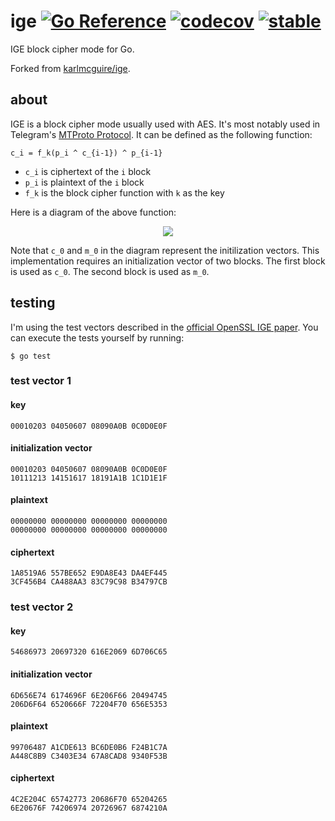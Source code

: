 # ige [![Go Reference](https://img.shields.io/badge/go-pkg-00ADD8)](https://pkg.go.dev/github.com/gotd/ige#section-documentation) [![codecov](https://img.shields.io/codecov/c/github/gotd/ige?label=cover)](https://codecov.io/gh/gotd/ige) [![stable](https://img.shields.io/badge/-stable-brightgreen)](https://go-faster.org/docs/projects/status#stable)

IGE block cipher mode for Go.

Forked from [karlmcguire/ige](https://github.com/karlmcguire/ige).

## about

IGE is a block cipher mode usually used with AES. It's most notably used in Telegram's [MTProto Protocol](https://core.telegram.org/mtproto). It can be defined as the following function:

```
c_i = f_k(p_i ^ c_{i-1}) ^ p_{i-1}
```

* `c_i` is ciphertext of the `i` block
* `p_i` is plaintext of the `i` block
* `f_k` is the block cipher function with `k` as the key

Here is a diagram of the above function:

<p align="center">
    <img src="https://i.imgur.com/CpilCFB.png" />
</p>

Note that `c_0` and `m_0` in the diagram represent the initilization vectors. This implementation requires an initialization vector of two blocks. The first block is used as `c_0`. The second block is used as `m_0`.

## testing

I'm using the test vectors described in the [official OpenSSL IGE paper](https://www.links.org/files/openssl-ige.pdf). You can execute the tests yourself by running:

```
$ go test
```

### test vector 1

#### key

```
00010203 04050607 08090A0B 0C0D0E0F
```

#### initialization vector

```
00010203 04050607 08090A0B 0C0D0E0F
10111213 14151617 18191A1B 1C1D1E1F
```

#### plaintext

```
00000000 00000000 00000000 00000000
00000000 00000000 00000000 00000000
```

#### ciphertext

```
1A8519A6 557BE652 E9DA8E43 DA4EF445
3CF456B4 CA488AA3 83C79C98 B34797CB
```

### test vector 2

#### key

```
54686973 20697320 616E2069 6D706C65
```

#### initialization vector

```
6D656E74 6174696F 6E206F66 20494745
206D6F64 6520666F 72204F70 656E5353
```

#### plaintext

```
99706487 A1CDE613 BC6DE0B6 F24B1C7A
A448C8B9 C3403E34 67A8CAD8 9340F53B
```

#### ciphertext

```
4C2E204C 65742773 20686F70 65204265
6E20676F 74206974 20726967 6874210A
```

